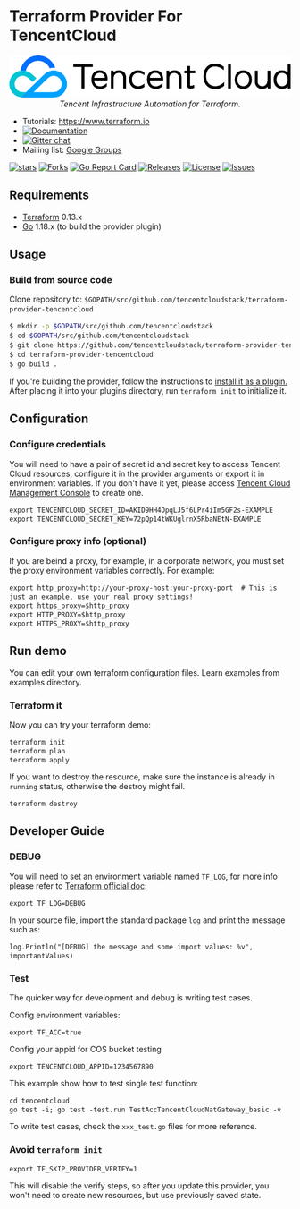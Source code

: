 # Terraform Provider For TencentCloud

<div style="text-align: center">
  <p align="center">
    <a href="https://cloud.tencent.com">
        <img src=".github/01_Tcloud_logo_Eng.png" alt="logo" title="Terraform">
    </a>
    <br>
    <i>Tencent Infrastructure Automation for Terraform.</i>
    <br>
  </p>
</div>

* Tutorials: https://www.terraform.io
* [![Documentation](https://img.shields.io/badge/documentation-blue)](https://registry.terraform.io/providers/tencentcloudstack/tencentcloud/latest/docs)
* [![Gitter chat](https://badges.gitter.im/hashicorp-terraform/Lobby.png)](https://gitter.im/hashicorp-terraform/Lobby)
* Mailing list: [Google Groups](http://groups.google.com/group/terraform-tool)

[![stars](https://img.shields.io/github/stars/tencentcloudstack/terraform-provider-tencentcloud)](https://img.shields.io/github/stars/tencentcloudstack/terraform-provider-tencentcloud)
[![Forks](https://img.shields.io/github/forks/tencentcloudstack/terraform-provider-tencentcloud)](https://img.shields.io/github/forks/tencentcloudstack/terraform-provider-tencentcloud)
[![Go Report Card](https://goreportcard.com/badge/github.com/tencentcloudstack/terraform-provider-tencentcloud)](https://goreportcard.com/report/github.com/tencentcloudstack/terraform-provider-tencentcloud)
[![Releases](https://img.shields.io/github/release/tencentcloudstack/terraform-provider-tencentcloud.svg?style=flat-square)](https://github.com/tencentcloudstack/terraform-provider-tencentcloud/releases)
[![License](https://img.shields.io/github/license/tencentcloudstack/terraform-provider-tencentcloud)](https://img.shields.io/github/license/tencentcloudstack/terraform-provider-tencentcloud)
[![Issues](https://img.shields.io/github/issues/tencentcloudstack/terraform-provider-tencentcloud)](https://img.shields.io/github/issues/tencentcloudstack/terraform-provider-tencentcloud)


## Requirements

* [Terraform](https://www.terraform.io/downloads.html) 0.13.x
* [Go](https://golang.org/doc/install) 1.18.x (to build the provider plugin)

## Usage

### Build from source code

Clone repository to: `$GOPATH/src/github.com/tencentcloudstack/terraform-provider-tencentcloud`

```sh
$ mkdir -p $GOPATH/src/github.com/tencentcloudstack
$ cd $GOPATH/src/github.com/tencentcloudstack
$ git clone https://github.com/tencentcloudstack/terraform-provider-tencentcloud.git
$ cd terraform-provider-tencentcloud
$ go build .
```

If you're building the provider, follow the instructions to [install it as a plugin.](https://www.terraform.io/docs/plugins/basics.html#installing-a-plugin) After placing it into your plugins directory,  run `terraform init` to initialize it.

## Configuration

### Configure credentials

You will need to have a pair of secret id and secret key to access Tencent Cloud resources, configure it in the provider arguments or export it in environment variables. If you don't have it yet, please access [Tencent Cloud Management Console](https://console.cloud.tencent.com/cam/capi) to create one.

```
export TENCENTCLOUD_SECRET_ID=AKID9HH4OpqLJ5f6LPr4iIm5GF2s-EXAMPLE
export TENCENTCLOUD_SECRET_KEY=72pQp14tWKUglrnX5RbaNEtN-EXAMPLE
```

### Configure proxy info (optional)

If you are beind a proxy, for example, in a corporate network, you must set the proxy environment variables correctly. For example:

```
export http_proxy=http://your-proxy-host:your-proxy-port  # This is just an example, use your real proxy settings!
export https_proxy=$http_proxy
export HTTP_PROXY=$http_proxy
export HTTPS_PROXY=$http_proxy
```

## Run demo

You can edit your own terraform configuration files. Learn examples from examples directory.

### Terraform it

Now you can try your terraform demo:

```
terraform init
terraform plan
terraform apply
```

If you want to destroy the resource, make sure the instance is already in ``running`` status, otherwise the destroy might fail.

```
terraform destroy
```

## Developer Guide

### DEBUG

You will need to set an environment variable named ``TF_LOG``, for more info please refer to [Terraform official doc](https://www.terraform.io/docs/internals/debugging.html):

```
export TF_LOG=DEBUG
```

In your source file, import the standard package ``log`` and print the message such as:

```
log.Println("[DEBUG] the message and some import values: %v", importantValues)
```

### Test

The quicker way for development and debug is writing test cases.

Config environment variables:
```
export TF_ACC=true
```

Config your appid for COS bucket testing
```
export TENCENTCLOUD_APPID=1234567890
```

This example show how to test single test function:
```
cd tencentcloud
go test -i; go test -test.run TestAccTencentCloudNatGateway_basic -v
```

To write test cases, check the `xxx_test.go` files for more reference.

### Avoid ``terraform init``

```
export TF_SKIP_PROVIDER_VERIFY=1
```

This will disable the verify steps, so after you update this provider, you won't need to create new resources, but use previously saved state.

